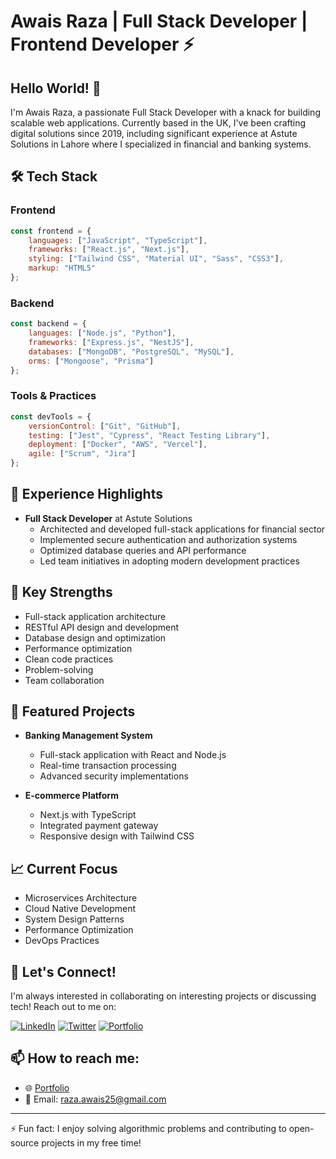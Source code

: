 # Awais Raza | Full Stack Developer | Frontend Developer ⚡

## Hello World! 👋

I'm Awais Raza, a passionate Full Stack Developer with a knack for building scalable web applications. Currently based in the UK, I've been crafting digital solutions since 2019, including significant experience at Astute Solutions in Lahore where I specialized in financial and banking systems.

## 🛠️ Tech Stack

### Frontend
```javascript
const frontend = {
    languages: ["JavaScript", "TypeScript"],
    frameworks: ["React.js", "Next.js"],
    styling: ["Tailwind CSS", "Material UI", "Sass", "CSS3"],
    markup: "HTML5"
};
```

### Backend
```javascript
const backend = {
    languages: ["Node.js", "Python"],
    frameworks: ["Express.js", "NestJS"],
    databases: ["MongoDB", "PostgreSQL", "MySQL"],
    orms: ["Mongoose", "Prisma"]
};
```

### Tools & Practices
```javascript
const devTools = {
    versionControl: ["Git", "GitHub"],
    testing: ["Jest", "Cypress", "React Testing Library"],
    deployment: ["Docker", "AWS", "Vercel"],
    agile: ["Scrum", "Jira"]
};
```

## 💼 Experience Highlights

- **Full Stack Developer** at Astute Solutions
  - Architected and developed full-stack applications for financial sector
  - Implemented secure authentication and authorization systems
  - Optimized database queries and API performance
  - Led team initiatives in adopting modern development practices

## 🎯 Key Strengths

- Full-stack application architecture
- RESTful API design and development
- Database design and optimization
- Performance optimization
- Clean code practices
- Problem-solving
- Team collaboration

## 🌟 Featured Projects

- **Banking Management System**
  - Full-stack application with React and Node.js
  - Real-time transaction processing
  - Advanced security implementations
  
- **E-commerce Platform**
  - Next.js with TypeScript
  - Integrated payment gateway
  - Responsive design with Tailwind CSS

## 📈 Current Focus

- Microservices Architecture
- Cloud Native Development
- System Design Patterns
- Performance Optimization
- DevOps Practices

## 🤝 Let's Connect!

I'm always interested in collaborating on interesting projects or discussing tech! Reach out to me on:

[![LinkedIn](https://img.shields.io/badge/LinkedIn-Connect-blue)](your-linkedin-url)
[![Twitter](https://img.shields.io/badge/Twitter-Follow-blue)](your-twitter-url)
[![Portfolio](https://img.shields.io/badge/Portfolio-Visit-green)](your-portfolio-url)

## 📫 How to reach me:

- 🌐 [Portfolio](https://awaisch.netlify.app)
- 📧 Email: raza.awais25@gmail.com

---

⚡ Fun fact: I enjoy solving algorithmic problems and contributing to open-source projects in my free time!
